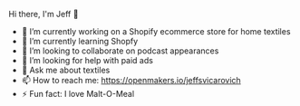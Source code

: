 Hi there, I'm Jeff 👋

- 🔭 I’m currently working on a Shopify ecommerce store for home textiles
- 🌱 I’m currently learning Shopfy
- 👯 I’m looking to collaborate on podcast appearances
- 🤔 I’m looking for help with paid ads
- 💬 Ask me about textiles
- 📫 How to reach me: https://openmakers.io/jeffsvicarovich
- ⚡ Fun fact: I love Malt-O-Meal 
